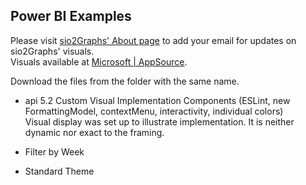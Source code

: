 ## Power BI Examples
Please visit [sio2Graphs' About page](https://sio2graphs.com/about/) to add your email for updates on sio2Graphs' visuals.  
Visuals available at [Microsoft | AppSource](https://appsource.microsoft.com/en-us/marketplace/apps?page=1&product=power-bi-visuals&search=sio2graphs).

Download the files from the folder with the same name.

* api 5.2 Custom Visual Implementation Components (ESLint, new FormattingModel, contextMenu, interactivity, individual colors)  
Visual display was set up to illustrate implementation.  It is neither dynamic nor exact to the framing.

* Filter by Week
* Standard Theme
